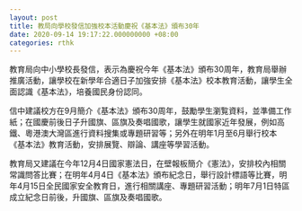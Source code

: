 ```yaml
---
layout: post
title: 教局向學校發信加強校本活動慶祝《基本法》頒布30年
date: 2020-09-14 19:17:22.000000000 +08:00
categories: rthk
---
```


教育局向中小學校長發信，表示為慶祝今年《基本法》頒布30周年，教育局舉辦推廣活動，讓學校在新學年合適日子加強安排《基本法》校本教育活動，讓學生全面認識《基本法》，培養國民身份認同。

信中建議校方在9月簡介《基本法》頒布30周年，鼓勵學生瀏覧資料，並準備工作紙；在國慶前後日子升國旗、區旗及奏唱國歌，讓學生就國家近年發展，例如高鐵、粵港澳大灣區進行資料搜集或專題研習等；另外在明年1月至6月舉行校本《基本法》教育活動，安排展覽、辯論、講座等學習活動。

教育局又建議在今年12月4日國家憲法日，在壁報板簡介《憲法》，安排校內相關常識問答比賽；在明年4月4日《基本法》頒布紀念日，舉行設計標語等比賽，明年4月15日全民國家安全教育日，進行相關講座、專題研習活動；明年7月1日特區成立紀念日前後，升國旗、區旗及奏唱國歌。
